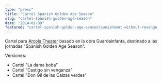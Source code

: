 ```yaml
---
type: "press"
title: "Cartel Spanish Golden Age Season"
slug: "cartel-spanish-golden-age-season"
date: "2014-01-09"
featured: "cartel-spanish-golden-age-season/punishment-without-revenge.jpg"
---
```

Cartel para [Arcola Theater](https://www.arcolatheatre.com/) basado en la obra
Guardainfanta, destinado a las jornadas "Spanish Golden Age Season".

Versiones:
- Cartel "La dama boba"
- Cartel "Castigo sin venganza"
- Cartel "Don Gil de las Calzas verdes"


